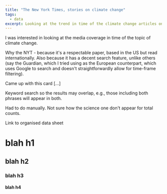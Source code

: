 ```yaml
---
title: "The New York Times, stories on climate change"
tags:
  - data
excerpt: Looking at the trend in time of the climate change articles on the New York Times
---
```


I was interested in looking at the media coverage in time of the topic of climate change.

Why the NYT - because it's a respectable paper, based in the US but read internationally. Also because it has a decent search feature, unlike others (say the Guardian, which I tried using as the European counterpart, which uses Google to search and doesn't straightforwardly allow for time-frame filtering).

Came up with this card [...]

Keyword search so the results may overlap, e.g., those including both phrases will appear in both.

Had to do manually. Not sure how the science one don't appear for total counts.

Link to organised data sheet

# blah h1

## blah h2

### blah h3

#### blah h4
